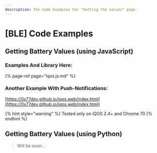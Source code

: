 ```yaml
---
description: The Code Examples For "Getting the values" page.
---
```


# \[BLE\] Code Examples

## Getting Battery Values \(using JavaScript\)

### Examples And Library Here:

{% page-ref page="iqos.js.md" %}

### Another Example With Push-Notifications:

[https://0x77dev.github.io/iqos.web/index.html](https://0x77dev.github.io/iqos.web/index.html)

{% hint style="warning" %}
Tested only on iQOS 2.4+ and Chrome 70
{% endhint %}

## Getting Battery Values \(using Python\)

> Will be soon...

